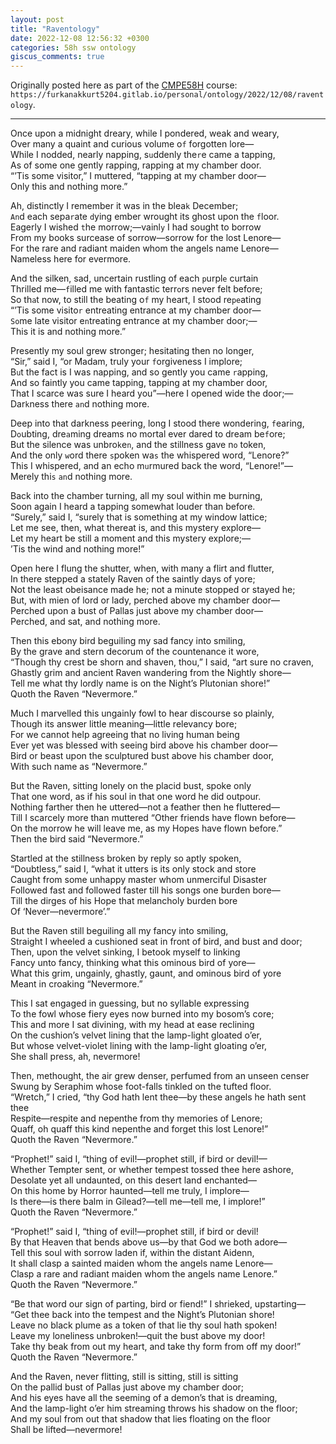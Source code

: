 ```yaml
---
layout: post
title: "Raventology"
date: 2022-12-08 12:56:32 +0300
categories: 58h ssw ontology
giscus_comments: true
---
```


Originally posted here as part of the [CMPE58H](https://cmpe.boun.edu.tr/courses/cmpe58h) course: `https://furkanakkurt5204.gitlab.io/personal/ontology/2022/12/08/raventology`.

---

Once upon a midnight dreary, while I pondered, weak and weary,  
Over many a quaint and curious volume o`f` forgotten lore—  
While I nodded, nearly napping, s`u`ddenly the`r`e came a tapping,  
As of some one gently rapping, rapping at my chamber door.  
“’Tis some visitor,” I muttered, “tapping at my chamber door—  
Only this and nothing more.”  

Ah, distinctly I remember it was in the blea`k` December;  
`An`d each sepa`r`ate `d`ying ember wrought its ghost upon the `f`loor.  
Eagerly I wished `t`he morrow;—vainl`y` I had sought to borrow  
From my books surcease of sorrow—sorrow for the lost Lenore—  
For the rare and radiant maiden whom the angels name Lenore—  
Nameless here for evermore.  

And the silken, sad, uncertain rustling of each `p`urpl`e` curtain  
Thrilled me—`f`illed me with fantastic terr`o`rs never felt before;  
So th`a`t now, to still the beating o`f` my heart, I stood re`pe`ating  
“’Tis some visito`r` entreating entrance at my chamber door—  
`So`me late visitor e`n`treating entrance at my chamber door;—  
This it is and nothing more.”  

Presently my soul grew stronger; hesitating then no longer,  
“Sir,” said I, “or Madam, truly your `f`orgiveness I implore;  
B`u`t the fact is I was napping, and so gently you came `r`apping,  
And so faintly you came tapping, tapping at my chamber door,  
That I scarce was sure I heard you”—here I opened wide the door;—  
Dar`k`ness there `an`d nothing more.  

Deep into that darkness peering, long I stood there wondering, `f`earing,  
D`o`ubting, dre`a`ming dreams no mortal ever dared to dream be`f`ore;  
But the silence was unbro`k`e`n`, and the stillness gave n`o` token,  
And the only `w`ord there `s`poken wa`s` the whispered word, “Lenore?”  
This I whispered, and an echo m`u`rmured back the word, “Lenore!”—  
Merely thi`s` `an`d nothing more.  

Back into the chamber turning, all my soul within me burning,  
Soon again I heard a tapping somewhat louder than before.  
“Surely,” said I, “surely that is something at my window lattice;  
Let me see, then, what thereat is, and this mystery explore—  
Let my heart be still a moment and this mystery explore;—  
’Tis the wind and nothing more!”  

Open here I flung the shutter, when, with many a flirt and flutter,  
In there stepped a stately Raven of the saintly days of yore;  
Not the least obeisance made he; not a minute stopped or stayed he;  
But, with mien of lord or lady, perched above my chamber door—  
Perched upon a bust of Pallas just above my chamber door—  
Perched, and sat, and nothing more.  

Then this ebony bird beguiling my sad fancy into smiling,  
By the grave and stern decorum of the countenance it wore,  
“Though thy crest be shorn and shaven, thou,” I said, “art sure no craven,  
Ghastly grim and ancient Raven wandering from the Nightly shore—  
Tell me what thy lordly name is on the Night’s Plutonian shore!”  
Quoth the Raven “Nevermore.”  

Much I marvelled this ungainly fowl to hear discourse so plainly,  
Though its answer little meaning—little relevancy bore;  
For we cannot help agreeing that no living human being  
Ever yet was blessed with seeing bird above his chamber door—  
Bird or beast upon the sculptured bust above his chamber door,  
With such name as “Nevermore.”  

But the Raven, sitting lonely on the placid bust, spoke only  
That one word, as if his soul in that one word he did outpour.  
Nothing farther then he uttered—not a feather then he fluttered—  
Till I scarcely more than muttered “Other friends have flown before—  
On the morrow he will leave me, as my Hopes have flown before.”  
Then the bird said “Nevermore.”  

Startled at the stillness broken by reply so aptly spoken,  
“Doubtless,” said I, “what it utters is its only stock and store  
Caught from some unhappy master whom unmerciful Disaster  
Followed fast and followed faster till his songs one burden bore—  
Till the dirges of his Hope that melancholy burden bore  
Of ‘Never—nevermore’.”  

But the Raven still beguiling all my fancy into smiling,  
Straight I wheeled a cushioned seat in front of bird, and bust and door;  
Then, upon the velvet sinking, I betook myself to linking  
Fancy unto fancy, thinking what this ominous bird of yore—  
What this grim, ungainly, ghastly, gaunt, and ominous bird of yore  
Meant in croaking “Nevermore.”  

This I sat engaged in guessing, but no syllable expressing  
To the fowl whose fiery eyes now burned into my bosom’s core;  
This and more I sat divining, with my head at ease reclining  
On the cushion’s velvet lining that the lamp-light gloated o’er,  
But whose velvet-violet lining with the lamp-light gloating o’er,  
She shall press, ah, nevermore!  

Then, methought, the air grew denser, perfumed from an unseen censer  
Swung by Seraphim whose foot-falls tinkled on the tufted floor.  
“Wretch,” I cried, “thy God hath lent thee—by these angels he hath sent thee  
Respite—respite and nepenthe from thy memories of Lenore;  
Quaff, oh quaff this kind nepenthe and forget this lost Lenore!”  
Quoth the Raven “Nevermore.”  

“Prophet!” said I, “thing of evil!—prophet still, if bird or devil!—  
Whether Tempter sent, or whether tempest tossed thee here ashore,  
Desolate yet all undaunted, on this desert land enchanted—  
On this home by Horror haunted—tell me truly, I implore—  
Is there—is there balm in Gilead?—tell me—tell me, I implore!”  
Quoth the Raven “Nevermore.”  

“Prophet!” said I, “thing of evil!—prophet still, if bird or devil!  
By that Heaven that bends above us—by that God we both adore—  
Tell this soul with sorrow laden if, within the distant Aidenn,  
It shall clasp a sainted maiden whom the angels name Lenore—  
Clasp a rare and radiant maiden whom the angels name Lenore.”  
Quoth the Raven “Nevermore.”  

“Be that word our sign of parting, bird or fiend!” I shrieked, upstarting—  
“Get thee back into the tempest and the Night’s Plutonian shore!  
Leave no black plume as a token of that lie thy soul hath spoken!  
Leave my loneliness unbroken!—quit the bust above my door!  
Take thy beak from out my heart, and take thy form from off my door!”  
Quoth the Raven “Nevermore.”  

And the Raven, never flitting, still is sitting, still is sitting  
On the pallid bust of Pallas just above my chamber door;  
And his eyes have all the seeming of a demon’s that is dreaming,  
And the lamp-light o’er him streaming throws his shadow on the floor;  
And my soul from out that shadow that lies floating on the floor  
Shall be lifted—nevermore!  
